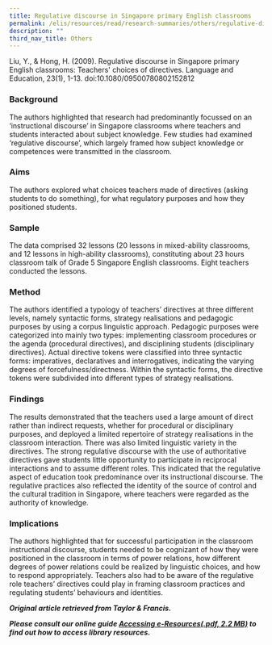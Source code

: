 ```yaml
---
title: Regulative discourse in Singapore primary English classrooms
permalink: /elis/resources/read/research-summaries/others/regulative-discourse/
description: ""
third_nav_title: Others
---
```

Liu, Y., & Hong, H. (2009). Regulative discourse in Singapore primary English classrooms: Teachers' choices of directives. Language and Education, 23(1), 1-13. doi:10.1080/09500780802152812

### Background

The authors highlighted that research had predominantly focussed on an ‘instructional discourse’ in Singapore classrooms where teachers and students interacted about subject knowledge. Few studies had examined ‘regulative discourse’, which largely framed how subject knowledge or competences were transmitted in the classroom.

### Aims

The authors explored what choices teachers made of directives (asking students to do something), for what regulatory purposes and how they positioned students.

### Sample

The data comprised 32 lessons (20 lessons in mixed-ability classrooms, and 12 lessons in high-ability classrooms), constituting about 23 hours classroom talk of Grade 5 Singapore English classrooms. Eight teachers conducted the lessons.

### Method

The authors identified a typology of teachers’ directives at three different levels, namely syntactic forms, strategy realisations and pedagogic purposes by using a corpus linguistic approach. Pedagogic purposes were categorized into mainly two types: implementing classroom procedures or the agenda (procedural directives), and disciplining students (disciplinary directives). Actual directive tokens were classified into three syntactic forms: imperatives, declaratives and interrogatives, indicating the varying degrees of forcefulness/directness. Within the syntactic forms, the directive tokens were subdivided into different types of strategy realisations.

### Findings

The results demonstrated that the teachers used a large amount of direct rather than indirect requests, whether for procedural or disciplinary purposes, and deployed a limited repertoire of strategy realisations in the classroom interaction. There was also limited linguistic variety in the directives. The strong regulative discourse with the use of authoritative directives gave students little opportunity to participate in reciprocal interactions and to assume different roles. This indicated that the regulative aspect of education took predominance over its instructional discourse. The regulative practices also reflected the identity of the source of control and the cultural tradition in Singapore, where teachers were regarded as the authority of knowledge.

### Implications

The authors highlighted that for successful participation in the classroom instructional discourse, students needed to be cognizant of how they were positioned in the classroom in terms of power relations, how different degrees of power relations could be realized by linguistic choices, and how to respond appropriately. Teachers also had to be aware of the regulative role teachers’ directives could play in framing classroom practices and regulating students’ behaviours and identities.


_**Original article retrieved from Taylor & Francis.**_  

**_Please consult our online guide [Accessing e-Resources(.pdf, 2.2 MB)](https://academyofsingaporeteachers-moe-edu-sg-admin.cwp.sg/elis/resources/read/research-summaries/others/18e45074-6b1b-4ac7-811f-1a8da16c4f81 "Accessing e-Resources") to find out how to access library resources._**
